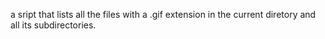  a sript that lists all the files with a .gif extension in the current diretory and all its subdirectories.
